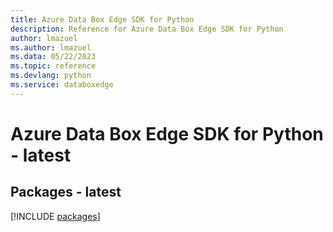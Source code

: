 ```yaml
---
title: Azure Data Box Edge SDK for Python
description: Reference for Azure Data Box Edge SDK for Python
author: lmazuel
ms.author: lmazuel
ms.data: 05/22/2023
ms.topic: reference
ms.devlang: python
ms.service: databoxedge
---
```

# Azure Data Box Edge SDK for Python - latest
## Packages - latest
[!INCLUDE [packages](data-box-edge-index.md)]
